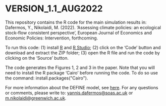 # VERSION_1.1_AUG2022
This repository contains the R code for the main simulation results in: Dafermos, Y., Nikolaidi, M. (2022). ‘Assessing climate policies: an ecological stock-flow consistent perspective’, European Journal of Economics and Economic Policies: Intervention, forthcoming.  

To run this code: (1) install [R](https://cran.r-project.org/) and [R Studio](https://www.rstudio.com/products/rstudio/download/); (2) click on the ‘Code’ button and download and extract the ZIP folder; (3) open the R file and run the code by clicking on the ‘Source’ button.

The code generates the Figures 1, 2 and 3 in the paper. Note that you will need to install the R package ‘Cairo’ before running the code. To do so use the command: install.packages("Cairo").

For more information about the DEFINE model, see [here](https://define-model.org/). For any questions or comments, please write to: yannis.dafermos@soas.ac.uk or m.nikolaidi@greenwich.ac.uk.

